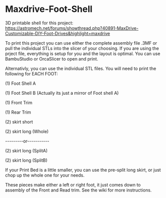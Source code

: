 # Maxdrive-Foot-Shell

3D printable shell for this project:
https://astromech.net/forums/showthread.php?40891-MaxDrive-Customizable-DIY-Foot-Drives&highlight=maxdrive


To print this project you can use either the complete assembly file .3MF or pull the individual STLs into the slicer of your choosing.
If you are using the prject file, everything is setup for you and the layout is optimal.  You can use BambuStudio or OrcaSlicer to open and print.

Alternativly, you can use the individual STL files.  You will need to print the following for EACH FOOT:

(1) Foot Shell A

(1) Foot Shell B (Actually its just a mirror of Foot shell A)

(1) Front Trim

(1) Rear Trim

(2) skirt short


(2) skirt long (Whole)

---------or-----------
      
(2) skirt long (SplitA) 

(2) skirt long (SplitB)


If your Print Bed is a little smaller, you can use the pre-split long skirt, or just chop up the whole one for your needs.


These pieces make either a left or right foot, it just comes down to assembly of the Front and Read trim.  See the wiki for more instructions.





